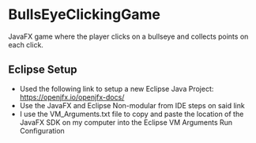 # BullsEyeClickingGame
JavaFX game where the player clicks on a bullseye and collects points on each click.

## Eclipse Setup
* Used the following link to setup a new Eclipse Java Project: https://openjfx.io/openjfx-docs/
* Use the JavaFX and Eclipse Non-modular from IDE steps on said link
* I use the VM_Arguments.txt file to copy and paste the location of the JavaFX SDK on my computer into the Eclipse VM Arguments Run Configuration
